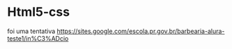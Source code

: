 # Html5-css
foi uma tentativa 
https://sites.google.com/escola.pr.gov.br/barbearia-alura-teste1/in%C3%ADcio
